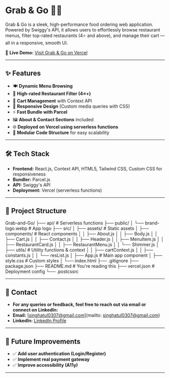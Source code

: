 # Grab & Go 🍔🚀

Grab & Go is a sleek, high-performance food ordering web application. Powered by Swiggy's API, it allows users to effortlessly browse restaurant menus, filter top-rated restaurants (4⭐️ and above), and manage their cart — all in a responsive, smooth UI.

🚀 **Live Demo:** [Visit Grab & Go on Vercel](https://grab-go.vercel.app/)  

---

## ✨ Features

- 🍽️ **Dynamic Menu Browsing**  
- 🌟 **High-rated Restaurant Filter (4⭐️+)**
- 🛒 **Cart Management** with Context API
- 📱 **Responsive Design** (Custom media queries with CSS)
- ⚡ **Fast Bundle with Parcel**
- 🖼️ **About & Contact Sections** included
- 🌐 **Deployed on Vercel using serverless functions**
- 🧩 **Modular Code Structure** for easy scalability

---

## 🛠️ Tech Stack

- **Frontend:** React.js, Context API, HTML5, Tailwind CSS, Custom CSS for responsiveness
- **Bundler:** Parcel.js
- **API:** Swiggy's API
- **Deployment:** Vercel (serverless functions)

---

## 📂 Project Structure

Grab-and-Go/ ├── api/ # Serverless functions ├── public/ │ └── brand-logo.webp # App logo ├── src/ │ ├── assets/ # Static assets │ ├── components/ # React components │ │ ├── About.js │ │ ├── Body.js │ │ ├── Cart.js │ │ ├── Contact.js │ │ ├── Header.js │ │ ├── MenuItem.js │ │ ├── RestaurantCard.js │ │ ├── RestaurantMenu.js │ │ └── Shimmer.js │ ├── utils/ # Utility functions & context │ │ ├── cartContext.js │ │ ├── constants.js │ │ └── resList.js │ ├── App.js # Main app component │ ├── style.css # Custom styles │ └── index.html ├── .gitignore ├── package.json ├── README.md # You're reading this ├── vercel.json # Deployment config └── .postcssrc

---

## 📧 Contact
- **For any queries or feedback, feel free to reach out via email or connect on LinkedIn:**
- **Email:** [singhatul0307@gmail.com](mailto: singhatul0307@gmail.com)
- **LinkedIn:** [LinkedIn Profile](https://www.linkedin.com/in/atul-kumar-b8a33b2a2/)

---

## 🔮 Future Improvements
- ✅ **Add user authentication (Login/Register)**
- ✅ **Implement real payment gateway**
- ✅ **Improve accessibility (A11y)**

---